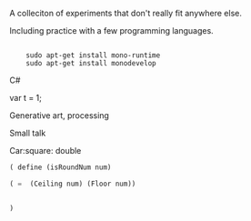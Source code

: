A colleciton of experiments that don't really fit anywhere else.


Including practice with a few programming languages.


```

    sudo apt-get install mono-runtime
    sudo apt-get install monodevelop
```


C#

var t = 1;

Generative art, processing



Small talk

Car:square: double

```lisp
( define (isRoundNum num)

( =  (Ceiling num) (Floor num))


)
```
